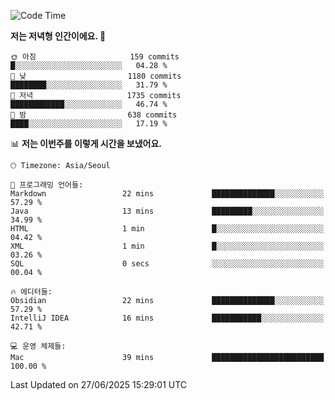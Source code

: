   <!--START_SECTION:waka-->
![Code Time](http://img.shields.io/badge/Code%20Time-646%20hrs%2059%20mins-blue)

**저는 저녁형 인간이에요. 🦉** 

```text
🌞 아침                     159 commits         █░░░░░░░░░░░░░░░░░░░░░░░░   04.28 % 
🌆 낮　                     1180 commits        ████████░░░░░░░░░░░░░░░░░   31.79 % 
🌃 저녁                     1735 commits        ████████████░░░░░░░░░░░░░   46.74 % 
🌙 밤　                     638 commits         ████░░░░░░░░░░░░░░░░░░░░░   17.19 % 
```


📊 **저는 이번주를 이렇게 시간을 보냈어요.** 

```text
🕑︎ Timezone: Asia/Seoul

💬 프로그래밍 언어들: 
Markdown                 22 mins             ██████████████░░░░░░░░░░░   57.29 % 
Java                     13 mins             █████████░░░░░░░░░░░░░░░░   34.99 % 
HTML                     1 min               █░░░░░░░░░░░░░░░░░░░░░░░░   04.42 % 
XML                      1 min               █░░░░░░░░░░░░░░░░░░░░░░░░   03.26 % 
SQL                      0 secs              ░░░░░░░░░░░░░░░░░░░░░░░░░   00.04 % 

🔥 에디터들: 
Obsidian                 22 mins             ██████████████░░░░░░░░░░░   57.29 % 
IntelliJ IDEA            16 mins             ███████████░░░░░░░░░░░░░░   42.71 % 

💻 운영 체제들: 
Mac                      39 mins             █████████████████████████   100.00 % 
```


 Last Updated on 27/06/2025 15:29:01 UTC
<!--END_SECTION:waka-->

